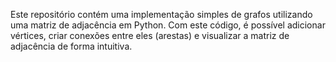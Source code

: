 Este repositório contém uma implementação simples de grafos utilizando uma matriz de adjacência em Python. Com este código, é possível adicionar vértices, criar conexões entre eles (arestas) e visualizar a matriz de adjacência de forma intuitiva.
